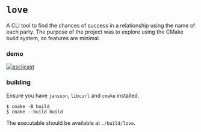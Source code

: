 # `love`
A CLI tool to find the chances of success in a relationship using the name of each party. The purpose of the project was to explore using the CMake build system, so features are minimal.

### demo
[![asciicast](https://asciinema.ilmul.com/a/eSlRtLnIEILh4MdKVQ9dRGsvQ.svg)](https://asciinema.ilmul.com/a/eSlRtLnIEILh4MdKVQ9dRGsvQ)

### building
Ensure you have `jansson`, `libcurl` and `cmake` installed.
``` console
$ cmake -B build
$ cmake --build build
```
The executable should be available at `./build/love`.
